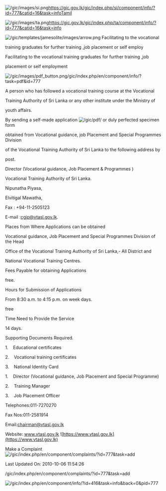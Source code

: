 <!-- Source: https://gic.gov.lk/gic/index.php/en/component/info/?id=777&catid=16&task=info -->

![/gic/images/si.png](/gic/images/si.png)https://gic.gov.lk/gic/index.php/si/component/info/?id=777&catid=16&task=infoTamil

![/gic/images/ta.png](/gic/images/ta.png)https://gic.gov.lk/gic/index.php/ta/component/info/?id=777&catid=16&task=info

![/gic/templates/jamesolite/images/arrow.png](/gic/templates/jamesolite/images/arrow.png) Facilitating to the vocational

training graduates for further training ,job placement or self employ

Facilitating to the vocational training graduates for further training ,job

placement or self employment

![/gic/images/pdf_button.png](/gic/images/pdf_button.png)/gic/index.php/en/component/info/?task=pdf&id=777

A person who has followed a vocational training course at the Vocational

Training Authority of Sri Lanka or any other institute under the Ministry of

youth affairs.

By sending a self-made application ![/gic/pdf/](/gic/pdf/) or duly perfected specimen form

obtained from Vocational guidance, job Placement and Special Programmes Division

of the Vocational Training Authority of Sri Lanka to the following address by

post.

Director (Vocational guidance, Job Placement & Programmes )

Vocational Training Authority of Sri Lanka.

Nipunatha Piyasa,

Elvitigal Mawatha,

Fax : +94-11-2505123

E-mail :cgjp@vtasl.gov.lk.

Places from Where Applications can be obtained

Vocational guidance, Job Placement and Special Programmes Division of the Head

Office of the Vocational Training Authority of Sri Lanka,- All District and

National Vocational Training Centres.

Fees Payable for obtaining Applications

free.

Hours for Submission of Applications

From 8:30 a.m. to 4:15 p.m. on week days.

free

Time Need to Provide the Service

14 days.

Supporting Documents Required.

1.    Educational certificates

2.    Vocational training certificates

3.    National Identity Card

1.    Director (Vocational guidance, Job Placement and Special Programme)

2.    Training Manager

3.    Job Placement Officer

Telephones:011-7270270

Fax Nos:011-2581914

Email:chairman@vtasl.gov.lk

Website: www.vtasl.gov.lk ![https://www.vtasl.gov.lk](https://www.vtasl.gov.lk)

Make a Complaint ![/gic/index.php/en/component/complaints/?id=777&task=add](/gic/index.php/en/component/complaints/?id=777&task=add)

Last Updated On: 2010-10-06 11:54:26

/gic/index.php/en/component/complaints/?id=777&task=add

![/gic/index.php/en/component/info/?id=416&task=info&back=0&pid=777](/gic/index.php/en/component/info/?id=416&task=info&back=0&pid=777)